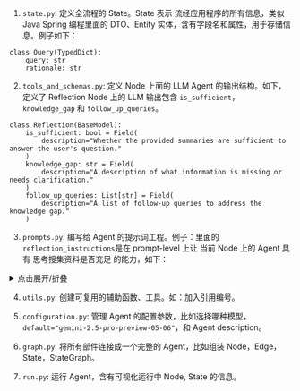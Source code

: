1. `state.py`: 定义全流程的 State。State 表示 流经应用程序的所有信息，类似 Java Spring 编程里面的 DTO、Entity 实体，含有字段名和属性，用于存储信息。例子如下：<br>
```
class Query(TypedDict):
    query: str
    rationale: str
```

2. `tools_and_schemas.py`: 定义 Node 上面的 LLM Agent 的输出结构。如下，定义了 Reflection Node 上的 LLM 输出包含 `is_sufficient`，`knowledge_gap` 和 `follow_up_queries`。<br>
```
class Reflection(BaseModel):
    is_sufficient: bool = Field(
        description="Whether the provided summaries are sufficient to answer the user's question."
    )
    knowledge_gap: str = Field(
        description="A description of what information is missing or needs clarification."
    )
    follow_up_queries: List[str] = Field(
        description="A list of follow-up queries to address the knowledge gap."
    )
```
3. `prompts.py`: 编写给 Agent 的提示词工程。例子：里面的 `reflection_instructions`是在 prompt-level 上让 当前 Node 上的 Agent 具有 思考搜集资料是否充足 的能力，如下：<br>
<details>
<summary>点击展开/折叠</summary>
reflection_instructions = """You are an expert research assistant analyzing summaries about "{research_topic}".

Instructions:
- Identify knowledge gaps or areas that need deeper exploration and generate a follow-up query. (1 or multiple).
- If provided summaries are sufficient to answer the user's question, don't generate a follow-up query.
- If there is a knowledge gap, generate a follow-up query that would help expand your understanding.
- Focus on technical details, implementation specifics, or emerging trends that weren't fully covered.

Requirements:
- Ensure the follow-up query is self-contained and includes necessary context for web search.

Output Format:
- Format your response as a JSON object with these exact keys:
   - "is_sufficient": true or false
   - "knowledge_gap": Describe what information is missing or needs clarification
   - "follow_up_queries": Write a specific question to address this gap

Example:
```json
{{
    "is_sufficient": true, // or false
    "knowledge_gap": "The summary lacks information about performance metrics and benchmarks", // "" if is_sufficient is true
    "follow_up_queries": ["What are typical performance benchmarks and metrics used to evaluate [specific technology]?"] // [] if is_sufficient is true
}}
```

Reflect carefully on the Summaries to identify knowledge gaps and produce a follow-up query. Then, produce your output following this JSON format:

Summaries:
{summaries}
"""
</details>

4. `utils.py`: 创建可复用的辅助函数、工具。如：加入引用编号。<br>
   
5. `configuration.py`: 管理 Agent 的配置参数，比如选择哪种模型，`default="gemini-2.5-pro-preview-05-06"`，和 Agent description。<br>

6. `graph.py`: 将所有部件连接成一个完整的 Agent，比如组装 Node，Edge，State，StateGraph。<br>

7. `run.py`: 运行 Agent，含有可视化运行中 Node, State 的信息。<br>
